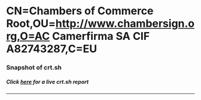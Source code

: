 # CN=Chambers of Commerce Root,OU=http://www.chambersign.org,O=AC Camerfirma SA CIF A82743287,C=EU
### Snapshot of crt.sh
##### Click [here](https://crt.sh/?q=Serial_09) for a live crt.sh report

---
